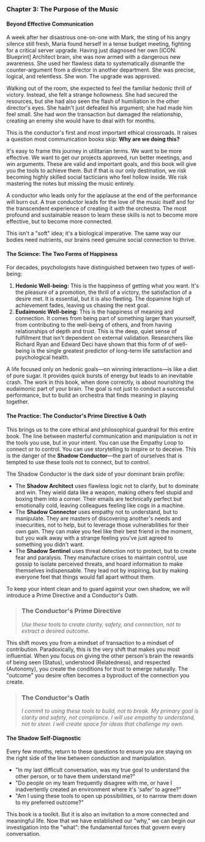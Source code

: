 ### **Chapter 3: The Purpose of the Music**
#### Beyond Effective Communication

A week after her disastrous one-on-one with Mark, the sting of his angry silence still fresh, Maria found herself in a tense budget meeting, fighting for a critical server upgrade. Having just diagnosed her own [ICON: Blueprint] Architect brain, she was now armed with a dangerous new awareness. She used her flawless data to systematically dismantle the counter-argument from a director in another department. She was precise, logical, and relentless. She won. The upgrade was approved.

Walking out of the room, she expected to feel the familiar hedonic thrill of victory. Instead, she felt a strange hollowness. She had secured the resources, but she had also seen the flash of humiliation in the other director's eyes. She hadn't just defeated his argument; she had made him feel small. She had won the transaction but damaged the relationship, creating an enemy she would have to deal with for months.

This is the conductor's first and most important ethical crossroads. It raises a question most communication books skip: **Why are we doing this?**

It's easy to frame this journey in utilitarian terms. We want to be more effective. We want to get our projects approved, run better meetings, and win arguments. These are valid and important goals, and this book will give you the tools to achieve them. But if that is our only destination, we risk becoming highly skilled social tacticians who feel hollow inside. We risk mastering the notes but missing the music entirely.

A conductor who leads only for the applause at the end of the performance will burn out. A true conductor leads for the love of the music itself and for the transcendent experience of creating it *with* the orchestra. The most profound and sustainable reason to learn these skills is not to become more effective, but to become more connected.

This isn't a "soft" idea; it's a biological imperative. The same way our bodies need nutrients, our brains need genuine social connection to thrive.

#### **The Science: The Two Forms of Happiness**

For decades, psychologists have distinguished between two types of well-being:
1.  **Hedonic Well-being:** This is the happiness of getting what you want. It's the pleasure of a promotion, the thrill of a victory, the satisfaction of a desire met. It is essential, but it is also fleeting. The dopamine high of achievement fades, leaving us chasing the next goal.
2.  **Eudaimonic Well-being:** This is the happiness of meaning and connection. It comes from being part of something larger than yourself, from contributing to the well-being of others, and from having relationships of depth and trust. This is the deep, quiet sense of fulfillment that isn't dependent on external validation. Researchers like Richard Ryan and Edward Deci have shown that this form of of well-being is the single greatest predictor of long-term life satisfaction and psychological health.

A life focused only on hedonic goals—on winning interactions—is like a diet of pure sugar. It provides quick bursts of energy but leads to an inevitable crash. The work in this book, when done correctly, is about nourishing the eudaimonic part of your brain. The goal is not just to conduct a successful performance, but to build an orchestra that finds meaning in playing together.

#### **The Practice: The Conductor's Prime Directive & Oath**

This brings us to the core ethical and philosophical guardrail for this entire book. The line between masterful communication and manipulation is not in the tools you use, but in your intent. You can use the Empathy Loop to connect or to control. You can use storytelling to inspire or to deceive. This is the danger of the **Shadow Conductor**—the part of ourselves that is tempted to use these tools not to connect, but to control.

The Shadow Conductor is the dark side of your dominant brain profile:
*   The **Shadow Architect** uses flawless logic not to clarify, but to dominate and win. They wield data like a weapon, making others feel stupid and boxing them into a corner. Their emails are technically perfect but emotionally cold, leaving colleagues feeling like cogs in a machine.
*   The **Shadow Connector** uses empathy not to understand, but to manipulate. They are masters of discovering another's needs and insecurities, not to help, but to leverage those vulnerabilities for their own gain. They can make you feel like their best friend in the moment, but you walk away with a strange feeling you've just agreed to something you didn't want.
*   The **Shadow Sentinel** uses threat detection not to protect, but to create fear and paralysis. They manufacture crises to maintain control, use gossip to isolate perceived threats, and hoard information to make themselves indispensable. They lead not by inspiring, but by making everyone feel that things would fall apart without them.

To keep your intent clean and to guard against your own shadow, we will introduce a Prime Directive and a Conductor's Oath.

> ### The Conductor's Prime Directive
> *Use these tools to create clarity, safety, and connection, not to extract a desired outcome.*

This shift moves you from a mindset of transaction to a mindset of contribution. Paradoxically, this is the very shift that makes you most influential. When you focus on giving the other person's brain the rewards of being seen (Status), understood (Relatedness), and respected (Autonomy), you create the conditions for trust to emerge naturally. The "outcome" you desire often becomes a byproduct of the connection you create.

> ### The Conductor's Oath
> *I commit to using these tools to build, not to break. My primary goal is clarity and safety, not compliance. I will use empathy to understand, not to steer. I will create space for ideas that challenge my own.*

#### **The Shadow Self-Diagnostic**
Every few months, return to these questions to ensure you are staying on the right side of the line between conduction and manipulation.
*   "In my last difficult conversation, was my true goal to understand the other person, or to have them understand me?"
*   "Do people on my team frequently disagree with me, or have I inadvertently created an environment where it's 'safer' to agree?"
*   "Am I using these tools to open up possibilities, or to narrow them down to my preferred outcome?"

This book is a toolkit. But it is also an invitation to a more connected and meaningful life. Now that we have established our "why," we can begin our investigation into the "what": the fundamental forces that govern every conversation.
      